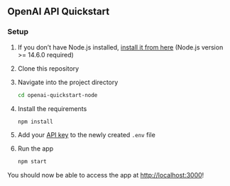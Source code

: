 ## OpenAI API Quickstart

### Setup

1. If you don’t have Node.js installed, [install it from here](https://nodejs.org/en/) (Node.js version >= 14.6.0 required)

2. Clone this repository

3. Navigate into the project directory

   ```bash
   cd openai-quickstart-node
   ```

4. Install the requirements

   ```bash
   npm install
   ```

5. Add your [API key](https://platform.openai.com/account/api-keys) to the newly created `.env` file

6. Run the app

   ```bash
   npm start
   ```

You should now be able to access the app at [http://localhost:3000](http://localhost:3000)!